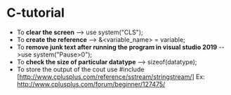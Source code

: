 # C-tutorial
- To **clear the screen** --> use system("CLS");
- To **create the reference** --> <datatype> &<variable_name> = variable;
- To **remove junk text after running the program in visual studio 2019** -->use  system("Pause>0");
- To **check the size of particular datatype** --> sizeof(datatype);
- To store the output of the cout use #include<ssstream> [http://www.cplusplus.com/reference/sstream/stringstream/]
Ex: http://www.cplusplus.com/forum/beginner/127475/

